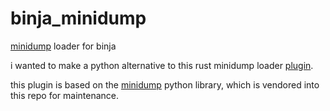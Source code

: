 # binja_minidump

[minidump](https://learn.microsoft.com/en-us/windows/win32/debug/minidump-files) loader for binja

i wanted to make a python alternative to this rust minidump loader [plugin](https://github.com/cxiao/minidump_bn).

this plugin is based on the [minidump](https://github.com/skelsec/minidump) python library, which is vendored into this repo for maintenance.
